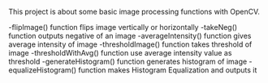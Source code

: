 This project is about some basic image processing functions with OpenCV.

-flipImage() function flips image vertically or horizontally
-takeNeg() function outputs negative of an image
-averageIntensity() function gives average intensity of image 
-thresholdImage() function takes threshold of image
-thresholdWithAvg() function use average intensity value as threshold
-generateHistogram() function generates histogram of image
-equalizeHistogram() function makes Histogram Equalization and outputs it

